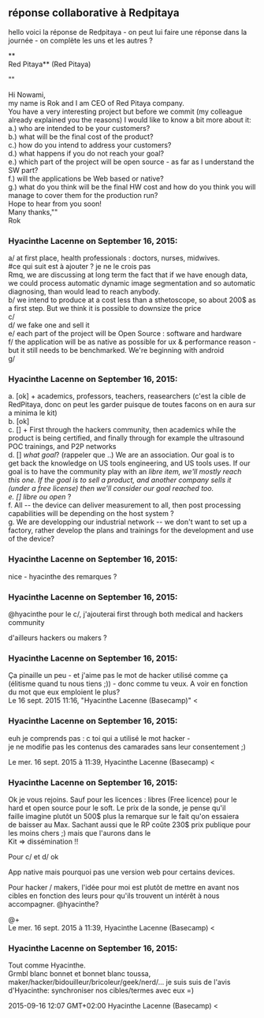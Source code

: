 ## réponse collaborative à Redpitaya



hello voici la réponse de Redpitaya - on peut lui faire une réponse dans la
journée - on complète les uns et les autres ?  
  

**  
Red Pitaya** (Red Pitaya)

""

Hi Nowami,  
my name is Rok and I am CEO of Red Pitaya company.  
You have a very interesting project but before we commit (my colleague already
explained you the reasons) I would like to know a bit more about it:  
a.) who are intended to be your customers?  
b.) what will be the final cost of the product?  
c.) how do you intend to address your customers?  
d.) what happens if you do not reach your goal?  
e.) which part of the project will be open source - as far as I understand the
SW part?  
f.) will the applications be Web based or native?  
g.) what do you think will be the final HW cost and how do you think you will
manage to cover them for the production run?  
Hope to hear from you soon!  
Many thanks,""  
Rok



### **Hyacinthe Lacenne** on September 16, 2015:



a/ at first place, health professionals : doctors, nurses, midwives.  
#ce qui suit est à ajouter ? je ne le crois pas  
Rmq, we are discussing at long term the fact that if we have enough data, we
could process automatic dynamic image segmentation and so automatic
diagnosing, than would lead to reach anybody.  
b/ we intend to produce at a cost less than a sthetoscope, so about 200$ as a
first step. But we think it is possible to downsize the price  
c/  
d/ we fake one and sell it  
e/ each part of the project will be Open Source : software and hardware  
f/ the application will be as native as possible for ux &amp; performance
reason - but it still needs to be benchmarked. We're beginning with android  
g/



### **Hyacinthe Lacenne** on September 16, 2015:



a. [ok] + academics, professors, teachers, reasearchers (c'est la cible de  
RedPitaya, donc on peut les garder puisque de toutes facons on en aura sur  
a minima le kit)  
b. [ok]  
c. [] + First through the hackers community, then academics while the  
product is being certified, and finally through for example the ultrasound  
POC trainings, and P2P networks  
d. [] *what goal*? (rappeler que ..) We are an association. Our goal is to  
get back the knowledge on US tools engineering, and US tools uses. If our  
goal is to have the community play with an *libre *item, we'll mostly reach  
this one. If the goal is to sell a product, and another company sells it  
(under a free license) then we'll consider our goal reached too.  
e. [] l*ibre ou open* ?  
f. All -- the device can deliver measurement to all, then post processing  
capabilities will be depending on the host system ?  
g. We are developping our industrial network -- we don't want to set up a  
factory, rather develop the plans and trainings for the development and use  
of the device?



### **Hyacinthe Lacenne** on September 16, 2015:



nice - hyacinthe des remarques ?



### **Hyacinthe Lacenne** on September 16, 2015:



@hyacinthe pour le c/, j'ajouterai first through both medical and hackers community  
  
d'ailleurs hackers ou makers ?



### **Hyacinthe Lacenne** on September 16, 2015:



Ça pinaille un peu - et j'aime pas le mot de hacker utilisé comme ça  
(élitisme quand tu nous tiens ;)) - donc comme tu veux. A voir en fonction  
du mot que eux emploient le plus?  
Le 16 sept. 2015 11:16, "Hyacinthe Lacenne (Basecamp)" &lt;



### **Hyacinthe Lacenne** on September 16, 2015:



euh je comprends pas : c toi qui a utilisé le mot hacker -  
je ne modifie pas les contenus des camarades sans leur consentement ;)  
  
Le mer. 16 sept. 2015 à 11:39, Hyacinthe Lacenne (Basecamp) &lt;



### **Hyacinthe Lacenne** on September 16, 2015:



Ok je vous rejoins. Sauf pour les licences : libres (Free licence) pour le  
hard et open source pour le soft. Le prix de la sonde, je pense qu'il  
faille imagine plutôt un 500$ plus la remarque sur le fait qu'on essaiera  
de baisser au Max. Sachant aussi que le RP coûte 230$ prix publique pour  
les moins chers ;) mais que l'aurons dans le  
Kit =&gt; dissémination !!  
  
Pour c/ et d/ ok  
  
App native mais pourquoi pas une version web pour certains devices.  
  
Pour hacker / makers, l'idée pour moi est plutôt de mettre en avant nos  
cibles en fonction des leurs pour qu'ils trouvent un intérêt à nous  
accompagner. @hyacinthe?  
  
@+  
Le mer. 16 sept. 2015 à 11:39, Hyacinthe Lacenne (Basecamp) &lt;



### **Hyacinthe Lacenne** on September 16, 2015:



Tout comme Hyacinthe.  
Grmbl blanc bonnet et bonnet blanc toussa,  
maker/hacker/bidouilleur/bricoleur/geek/nerd/... je suis suis de l'avis  
d'Hyacinthe: synchroniser nos cibles/termes avec eux =)  
  
2015-09-16 12:07 GMT+02:00 Hyacinthe Lacenne (Basecamp) &lt;




